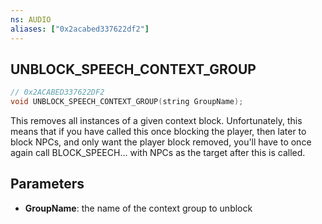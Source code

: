 ```yaml
---
ns: AUDIO
aliases: ["0x2acabed337622df2"]
---
```

## UNBLOCK_SPEECH_CONTEXT_GROUP

```c
// 0x2ACABED337622DF2
void UNBLOCK_SPEECH_CONTEXT_GROUP(string GroupName);
```

This removes all instances of a given context block. Unfortunately, this means that if you have called this once blocking the player, then later to block NPCs, and only want the player block removed, you'll have to once again call BLOCK_SPEECH... with NPCs as the target after this is called.


## Parameters
* **GroupName**: the name of the context group to unblock
